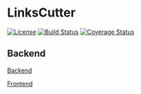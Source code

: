 # LinksCutter
[![License](https://img.shields.io/badge/license-MIT-blue.svg)](https://github.com/Afonasev/LinksCutter/blob/master/LICENSE)
[![Build Status](https://travis-ci.org/Afonasev/LinksCutter.svg?branch=master)](https://travis-ci.org/Afonasev/LinksCutter)
[![Coverage Status](https://coveralls.io/repos/github/Afonasev/LinksCutter/badge.svg?branch=master)](https://coveralls.io/github/Afonasev/LinksCutter?branch=master)

## Backend

[Backend](https://github.com/Afonasev/LinksCutter/blob/master/backend/README.txt)

[Frontend](https://github.com/Afonasev/LinksCutter/blob/master/frontend/README.txt)
